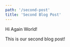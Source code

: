 ```yaml
---
path: '/second-post'
title: 'Second Blog Post'
---
```


Hi Again World!

This is our second blog post!